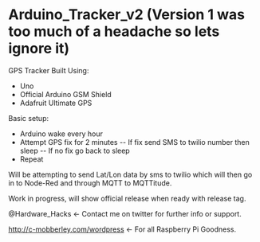 Arduino_Tracker_v2 (Version 1 was too much of a headache so lets ignore it)
==============
GPS Tracker Built Using:

- Uno
- Official Arduino GSM Shield
- Adafruit Ultimate GPS


Basic setup:

- Arduino wake every hour
- Attempt GPS fix for 2 minutes
-- If fix send SMS to twilio number then sleep
-- If no fix go back to sleep
- Repeat


Will be attempting to send Lat/Lon data by sms to twilio which will then go in to Node-Red and through MQTT to MQTTitude.

Work in progress, will show official release when ready with release tag.

@Hardware_Hacks <- Contact me on twitter for further info or support.

http://c-mobberley.com/wordpress <- For all Raspberry Pi Goodness.
